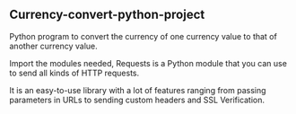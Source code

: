 ## Currency-convert-python-project


Python program to convert the currency of one currency value to that of another currency value.

Import the modules needed, Requests is a Python module that you can use to send all kinds of HTTP requests.  

It is an easy-to-use library with a lot of features ranging from passing parameters in URLs to sending custom headers and SSL Verification.  
